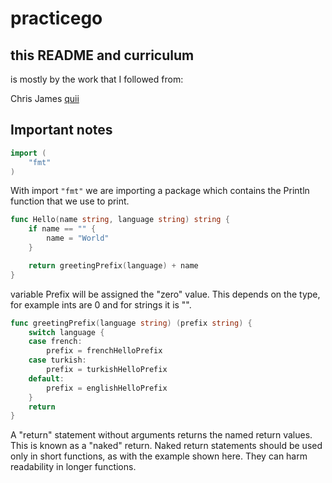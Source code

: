 # practicego

## this README and curriculum

is mostly by the work that I followed from:

Chris James [quii](https://github.com/quii/learn-go-with-tests)

## Important notes

```go
import (
    "fmt"
)
```

With import `"fmt"` we are importing a package 
which contains the Println function that we use to print.

```go
func Hello(name string, language string) string {
    if name == "" {
        name = "World"
    }

    return greetingPrefix(language) + name
}
```

variable Prefix will be assigned the "zero" value. 
This depends on the type, for example ints are 0 and for strings it is "".

```go
func greetingPrefix(language string) (prefix string) {
    switch language {
    case french:
        prefix = frenchHelloPrefix
    case turkish:
        prefix = turkishHelloPrefix
    default:
        prefix = englishHelloPrefix
    }
    return
}
```

A "return" statement without arguments returns the named return values.
This is known as a "naked" return.
Naked return statements should be used only in short functions, 
as with the example shown here. They can harm readability in longer functions.